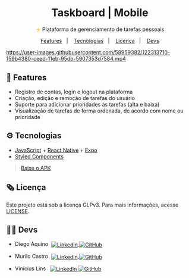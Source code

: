 <h1 align="center">
  Taskboard | Mobile
</h1>
<p align="center">
  <img src=".github/zap-icon.png" alt="" width="14px" align="center">
  Plataforma de gerenciamento de tarefas pessoais
</p>

<p align="center">
    <a href="#rocket-features">Features</a>&nbsp;&nbsp;&nbsp;|&nbsp;&nbsp;&nbsp;
    <a href="#gear-tecnologias">Tecnologias</a>&nbsp;&nbsp;&nbsp;|&nbsp;&nbsp;&nbsp;
    <a href="#newspaper_roll-licença">Licença</a>&nbsp;&nbsp;&nbsp;|&nbsp;&nbsp;&nbsp;
    <a href="#technologist-devs">Devs</a>
</p>

https://user-images.githubusercontent.com/58959382/122313710-159b4380-ceed-11eb-95db-5907353d7584.mp4

## :rocket: Features

- Registro de contas, login e logout na plataforma
- Criação, edição e remoção de tarefas do usuário
- Suporte para adicionar prioridades às tarefas (alta e baixa)
- Visualização de tarefas de forma ordenada, de acordo com nome ou prioridade

## :gear: Tecnologias

- [JavaScript](https://developer.mozilla.org/pt-BR/docs/Web/JavaScript) + [React Native](https://reactnative.dev/) + [Expo](https://docs.expo.io/)
- [Styled Components](https://styled-components.com/)

> [Baixe o APK](https://drive.google.com/file/d/1tR7gGVYRKyNcxN5Wj7DyT2575OziuSlt/view?usp=sharing)

## :newspaper_roll: Licença

Este projeto está sob a licença GLPv3. Para mais informações, acesse [LICENSE](./LICENSE).

## :technologist: Devs

- <p>Diego Aquino&nbsp;
    <a href="http://linkedin.com/in/diego-aquino">
      <img
        alt="LinkedIn"
        src="https://img.shields.io/static/v1?label=&message=LinkedIn&color=2867B2&style=flat-square&logo=linkedin"
        align="center"
      />
    </a>
    <a href="https://github.com/diego-aquino">
      <img
        alt="GitHub"
        src="https://img.shields.io/static/v1?label=&message=GitHub&color=24292e&style=flat-square&logo=github"
        align="center"
      />
    </a>
  </p>

- <p>Murilo Castro&nbsp;
    <a href="https://www.linkedin.com/in/murilo-castro-a61a9019b/">
      <img
        alt="LinkedIn"
        src="https://img.shields.io/static/v1?label=&message=LinkedIn&color=2867B2&style=flat-square&logo=linkedin"
        align="center"
      />
    </a>
    <a href="https://github.com/Murilo-Gruppi">
      <img
        alt="GitHub"
        src="https://img.shields.io/static/v1?label=&message=GitHub&color=24292e&style=flat-square&logo=github"
        align="center"
      />
    </a>
  </p>
- <p>Vinícius Lins&nbsp;&nbsp;
    <a href="https://www.linkedin.com/in/vin%C3%ADcius-amaral-759b76205/">
      <img
        alt="LinkedIn"
        src="https://img.shields.io/static/v1?label=&message=LinkedIn&color=2867B2&style=flat-square&logo=linkedin"
        align="center"
      />
    </a>
    <a href="https://github.com/viniciuslins256">
      <img
        alt="GitHub"
        src="https://img.shields.io/static/v1?label=&message=GitHub&color=24292e&style=flat-square&logo=github"
        align="center"
      />
    </a>
  </p>
